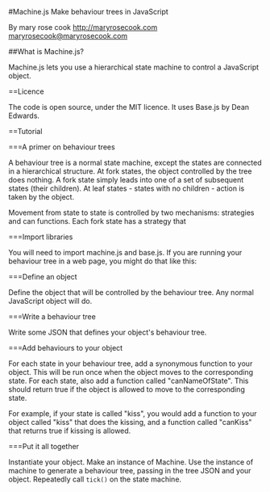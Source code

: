 #Machine.js
Make behaviour trees in JavaScript

By mary rose cook
http://maryrosecook.com
maryrosecook@maryrosecook.com

##What is Machine.js?

Machine.js lets you use a hierarchical state machine to control a JavaScript object.

==Licence

The code is open source, under the MIT licence.  It uses Base.js by Dean Edwards.

==Tutorial

===A primer on behaviour trees

A behaviour tree is a normal state machine, except the states are connected in a hierarchical structure.  At fork states, the object controlled by the tree does nothing.  A fork state simply leads into one of a set of subsequent states (their children).  At leaf states - states with no children - action is taken by the object.

Movement from state to state is controlled by two mechanisms: strategies and can functions. Each fork state has a strategy that

===Import libraries

You will need to import machine.js and base.js. If you are running your behaviour tree in a web page, you might do that like this:

===Define an object

Define the object that will be controlled by the behaviour tree. Any normal JavaScript object will do.

===Write a behaviour tree

Write some JSON that defines your object's behaviour tree.

===Add behaviours to your object

For each state in your behaviour tree, add a synonymous function to your object. This will be run once when the object moves to the corresponding state. For each state, also add a function called "canNameOfState". This should return true if the object is allowed to move to the corresponding state.

For example, if your state is called "kiss", you would add a function to your object called "kiss" that does the kissing, and a function called "canKiss" that returns true if kissing is allowed.

===Put it all together

Instantiate your object. Make an instance of Machine. Use the instance of machine to generate a behaviour tree, passing in the tree JSON and your object. Repeatedly call <code>tick()</code> on the state machine.